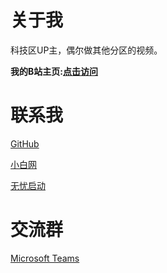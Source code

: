 # 关于我

科技区UP主，偶尔做其他分区的视频。

**我的B站主页:[点击访问](https://space.bilibili.com/3493293100894309)**

# 联系我

[GitHub](https://github.com/NEW-SYSTEM-BSOD-ZFS)

[小白网](https://zy.xbzhan.com/author/108)

[无忧启动](http://bbs.wuyou.net/?fromuid=892973)

# 交流群

[Microsoft Teams](https://teams.live.com/l/community/FEA7SF7_cbt37d7qQE)
